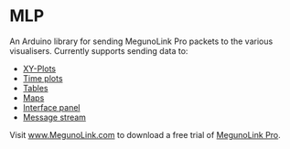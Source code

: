 MLP
===

An Arduino library for sending MegunoLink Pro packets to the various visualisers.
Currently supports sending data to:
* [XY-Plots](http://www.megunolink.com/documentation/plotting/)
* [Time plots](http://www.megunolink.com/documentation/plotting/)
* [Tables](http://www.megunolink.com/documentation/table/)
* [Maps](http://www.megunolink.com/documentation/mapping/)
* [Interface panel](http://www.megunolink.com/documentation/interface-panel/)
* [Message stream](http://www.megunolink.com/documentation/monitoring-data/)

Visit www.MegunoLink.com to download a free trial of [MegunoLink Pro](http://www.MegunoLink.com). 
